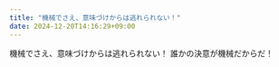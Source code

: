 ```yaml
---
title: "機械でさえ、意味づけからは逃れられない！"
date: 2024-12-20T14:16:29+09:00
---
```

機械でさえ、意味づけからは逃れられない！
誰かの決意が機械だからだ！
